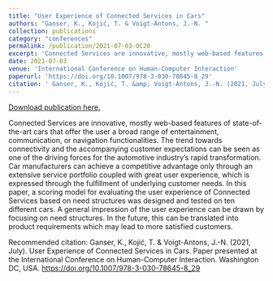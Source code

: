 ```yaml
---
title: "User Experience of Connected Services in Cars"
authors: "Ganser, K., Kojić, T. & Voigt-Antons, J.-N. "
collection: publications
category: "conferences"
permalink: /publication/2021-07-03-OC20
excerpt: 'Connected Services are innovative, mostly web-based features of state-of-the-art cars that offer the user a broad range of entertainment, communication, or navigation functionalities. The trend towards connectivity and the accompanying customer expectations can be seen as one of the driving forces for the automotive industry’s rapid transformation. Car manufacturers can achieve a competitive advantage only through an extensive service portfolio coupled with great user experience, which is expressed through the fulfillment of underlying customer needs. In this paper, a scoring model for evaluating the user experience of Connected Services based on need structures was designed and tested on ten different cars. A general impression of the user experience can be drawn by focusing on need structures. In the future, this can be translated into product requirements which may lead to more satisfied customers.'
date: 2021-07-03
venue: 'International Conference on Human-Computer Interaction'
paperurl: 'https://doi.org/10.1007/978-3-030-78645-8_29'
citation: ' Ganser, K., Kojić, T. &amp; Voigt-Antons, J.-N. (2021, July). User Experience of Connected Services in Cars. Paper presented at the International Conference on Human-Computer Interaction. Washington DC, USA. https://doi.org/10.1007/978-3-030-78645-8_29'
---
```


<a href='https://doi.org/10.1007/978-3-030-78645-8_29'>Download publication here.</a>

Connected Services are innovative, mostly web-based features of state-of-the-art cars that offer the user a broad range of entertainment, communication, or navigation functionalities. The trend towards connectivity and the accompanying customer expectations can be seen as one of the driving forces for the automotive industry’s rapid transformation. Car manufacturers can achieve a competitive advantage only through an extensive service portfolio coupled with great user experience, which is expressed through the fulfillment of underlying customer needs. In this paper, a scoring model for evaluating the user experience of Connected Services based on need structures was designed and tested on ten different cars. A general impression of the user experience can be drawn by focusing on need structures. In the future, this can be translated into product requirements which may lead to more satisfied customers.

Recommended citation:  Ganser, K., Kojić, T. & Voigt-Antons, J.-N. (2021, July). User Experience of Connected Services in Cars. Paper presented at the International Conference on Human-Computer Interaction. Washington DC, USA. https://doi.org/10.1007/978-3-030-78645-8_29